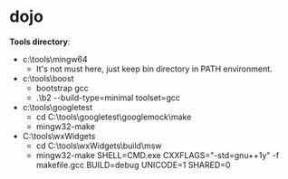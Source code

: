 # dojo

**Tools directory**:

* c:\tools\mingw64
    * It's not must here, just keep bin directory in PATH environment.
* c:\tools\boost
    * bootstrap gcc
    * .\b2 --build-type=minimal toolset=gcc
* c:\tools\googletest
    * cd C:\tools\googletest\googlemock\make
    * mingw32-make
* C:\tools\wxWidgets
    * cd C:\tools\wxWidgets\build\msw
    * mingw32-make SHELL=CMD.exe CXXFLAGS="-std=gnu++1y" -f makefile.gcc BUILD=debug UNICODE=1 SHARED=0

